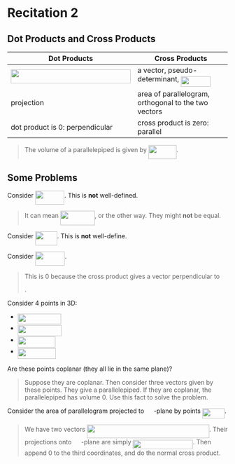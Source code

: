 # Recitation 2

## Dot Products and Cross Products

| Dot Products | Cross Products |
| ------------ | -------------- |
| <img src="https://rawgit.com/SAMFYB/Calc-3D-Notebook/master/svgs/e91a1615eca7e17bd531e8fcfd94f53b.svg?invert_in_darkmode" align=middle width=273.811725pt height=32.16444pt/> | a vector, pseudo-determinant, <img src="https://rawgit.com/SAMFYB/Calc-3D-Notebook/master/svgs/4f0a1ba3d074b605185d655f649756bc.svg?invert_in_darkmode" align=middle width=67.84437pt height=24.6576pt/> |
| projection | area of parallelogram, orthogonal to the two vectors |
| dot product is 0: perpendicular | cross product is zero: parallel |

> The volume of a parallelepiped is given by <img src="https://rawgit.com/SAMFYB/Calc-3D-Notebook/master/svgs/d78b23c8a9a0796b2a0f2977f2c66d74.svg?invert_in_darkmode" align=middle width=63.9639pt height=32.16444pt/>.

## Some Problems

Consider <img src="https://rawgit.com/SAMFYB/Calc-3D-Notebook/master/svgs/abe59540e06f29f98585ac0758b7b2e6.svg?invert_in_darkmode" align=middle width=66.799755pt height=32.16444pt/>. This is __not__ well-defined.

> It can mean <img src="https://rawgit.com/SAMFYB/Calc-3D-Notebook/master/svgs/1b483e1608e8c24a957e3ac3238aa65f.svg?invert_in_darkmode" align=middle width=78.55584pt height=32.16444pt/>, or the other way. They might __not__ be equal.

Consider <img src="https://rawgit.com/SAMFYB/Calc-3D-Notebook/master/svgs/ea2b81f1a15d19eba0e436c0e20ed40b.svg?invert_in_darkmode" align=middle width=50.3613pt height=32.16444pt/>. This is __not__ well-define.

Consider <img src="https://rawgit.com/SAMFYB/Calc-3D-Notebook/master/svgs/3b42f9a86e48c6a65eb6b2e1392894eb.svg?invert_in_darkmode" align=middle width=67.818465pt height=32.16444pt/>.

> This is 0 because the cross product gives a vector perpendicular to <img src="https://rawgit.com/SAMFYB/Calc-3D-Notebook/master/svgs/72dfde2d31e141084b736c9a435ad64d.svg?invert_in_darkmode" align=middle width=10.747935pt height=32.16444pt/>.

Consider 4 points in 3D:
- <img src="https://rawgit.com/SAMFYB/Calc-3D-Notebook/master/svgs/006d1403a90092303085ab506fa043ba.svg?invert_in_darkmode" align=middle width=99.59466pt height=24.6576pt/>
- <img src="https://rawgit.com/SAMFYB/Calc-3D-Notebook/master/svgs/266f14f321dd6e2f1b965b3574250e69.svg?invert_in_darkmode" align=middle width=99.75339pt height=24.6576pt/>
- <img src="https://rawgit.com/SAMFYB/Calc-3D-Notebook/master/svgs/2d17bddabc487e9265ce42e0ffe3d5af.svg?invert_in_darkmode" align=middle width=86.580945pt height=24.6576pt/>
- <img src="https://rawgit.com/SAMFYB/Calc-3D-Notebook/master/svgs/50c349e2a6f5f3775468c59b9fa9665c.svg?invert_in_darkmode" align=middle width=86.96787pt height=24.6576pt/>

Are these points coplanar (they all lie in the same plane)?

> Suppose they are coplanar. Then consider three vectors given by these points. They give a parallelepiped. If they are coplanar, the parallelepiped has volume 0. Use this fact to solve the problem.

Consider the area of parallelogram projected to <img src="https://rawgit.com/SAMFYB/Calc-3D-Notebook/master/svgs/65f1b48fb5f326a680b0f7393b9d8b6d.svg?invert_in_darkmode" align=middle width=18.044235pt height=14.15535pt/>-plane by points <img src="https://rawgit.com/SAMFYB/Calc-3D-Notebook/master/svgs/ce774d712c005564956a4eb41f571585.svg?invert_in_darkmode" align=middle width=51.226065pt height=22.46574pt/>.

> We have two vectors <img src="https://rawgit.com/SAMFYB/Calc-3D-Notebook/master/svgs/046c75231fe47355aff9b3d83818db7e.svg?invert_in_darkmode" align=middle width=279.587055pt height=31.79913pt/>. Their projections onto <img src="https://rawgit.com/SAMFYB/Calc-3D-Notebook/master/svgs/65f1b48fb5f326a680b0f7393b9d8b6d.svg?invert_in_darkmode" align=middle width=18.044235pt height=14.15535pt/>-plane are simply <img src="https://rawgit.com/SAMFYB/Calc-3D-Notebook/master/svgs/6b72e652da41d12a49465182e8b35901.svg?invert_in_darkmode" align=middle width=136.986135pt height=21.18732pt/>. Then append 0 to the third coordinates, and do the normal cross product.

